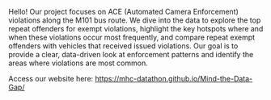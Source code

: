 
Hello! Our project focuses on ACE (Automated Camera Enforcement) violations along the M101 bus route. We dive into the data to 
explore the top repeat offenders for exempt violations, highlight the key hotspots where and when these violations occur most 
frequently, and compare repeat exempt offenders with vehicles that received issued violations. Our goal is to provide a clear, 
data-driven look at enforcement patterns and identify the areas where violations are most common.

Access our website here: https://mhc-datathon.github.io/Mind-the-Data-Gap/ 
